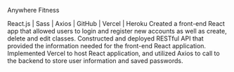 Anywhere Fitness

React.js | Sass | Axios | GitHub | Vercel | Heroku
Created a front-end React app that allowed users to login and register new accounts as well as create, delete and edit classes.
Constructed and deployed RESTful API that provided the information needed for the front-end React application.
Implemented Vercel to host React application, and utilized Axios to call to the backend to store user information and saved passwords.
